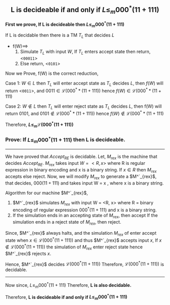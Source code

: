 ## <center>L is decideable if and only if $L \leq_m 000^*(11+111)$</center>
**First we prove, If L is decideable then $L \leq_m 000^*(11+111)$**

If L is decidable then there is a TM $T_L$ that decides $L$
<!-- -   f(W)$\implies$
    1.   If $W \in L$
        1.1.   Simulate $T_L$ with input $W$, Since $W\in L$, $T_L$ will accpet $W$ then return <0011>.
    2.   else if $W \notin L$
        2.1.   Simulating $T_l$ with input W, Since $W\notin L$ and $L$ is decidable. $T_L$ will reject $W$ then return <0101>. -->

-   f(W)$\implies$
    1. Simulate $T_L$ with input $W$, If $T_L$ enters accept state then return, <`00011`>
    2. Else return, <`0101`>
    
Now we Prove, f(W) is the correct reduction,

Case 1: $W \in L$
then $T_L$ will enter accept state as $T_L$ decides $L$, then $f(W)$ will return <`0011`>, and $0011\in \mathscr{L}(000^**(11+111))$ hence $f(W) \in \mathscr{L}(000^**(11+111)$

Case 2: $W \notin L$
then $T_L$ will enter reject state as $T_L$ decides $L$, then  f(W) will return 0101, and $0101\notin \mathscr{L}(000^**(11+111))$ hence $f(W) \notin \mathscr{L}(000^**(11+111)$

Therefore, **$L \leq_m \mathscr{L}(000^*(11+111))$**

### Prove: If $L \leq_m 000^*(11+111)$ then L is decideable.
<!-- Since, regular expression defines a regular language and all regular languages are decidable. lecture 61 slide 3
:question: can we state that, regular languges are a subset of decidable language? -->

---

We have proved that $Accept_{RE}$ is decidable. Let, $M_{rex}$ is the machine that decides $Accept_{RE}$. $M_{rex}$ takes input $W = <R, x>$ where R is regular expression in binary encoding and x is a binary string. If $x \in R$ then $M_{rex}$ accepts else reject.
Now, we will modify $M_{rex}$ to generate a $M^`_{rex}$, that decides, $000(11+111)$ and takes input W = x , where x is a binary string.

Algorithm for our machine $M^`_{rex}$,
1. $M^`_{rex}$ simulates $M_{rex}$ with input W = <R, x> where R = binary encoding of regular expression $000^*(11+111)$ and x is a binary string.
2. If the simulation ends in an accepting state of $M_{rex}$, then accept
   If the simulation ends in a reject state of $M_{rex}$, then reject.

Since, $M^`_{rex}$ always halts, and the simulation $M_{rex}$ of enter accept state when $x \in \mathscr{L}(000^*(11+111))$ and thus $M^`_{rex}$ accepts input $x$, If $x \notin \mathscr{L}(000^*(11+111))$ the simulation of  $M_{rex}$ enter reject state hence $M^`_{rex}$ rejects $x$.

Hence, $M^`_{rex}$ decides $\mathscr{L}(000^*(11+111))$
Therefore, $\mathscr{L}(000^*(11+111))$ is decidable.

<!-- 
We have proved that $Accept_{RE}$ is decidable. hence, for a regular expression $\mathscr{r}$ and an input $x$, we can always build a TM that simulate $RE$ for input x and if $x \in \mathscr{L}(RE)$ then TM halts and accept else reject. therefore, $\forall RE$, $\exist TM $ such that, $TM$ enters accept state for input $W$ if $W \in \mathscr{L}(RE)$ else $TM$ enters reject state.
Hence all for a regular expression $RE$, $\mathscr{L}(RE)$ is decidable.
**Therefore, $\mathscr{L}(000^*(11+111))$ is dicidable.**  -->

---

Now since, $L \leq_m 000^*(11+111)$
Therefore, **L is also decidable.**

Therefore, **L is decideable if and only if $L \leq_m 000^*(11+111)$**
